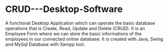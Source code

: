 # CRUD---Desktop-Software

A functional Desktop Application which can operate the basic database operations that is Create, Read, Update and Delete (CRUD). It is an Employee Form where we can store the basic informations of the employees in our connected online database. It is created with Java, Swing and MySql Database with Xampp tool.

